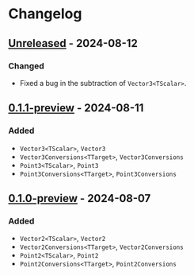 # Changelog

## [Unreleased] - 2024-08-12

### Changed

- Fixed a bug in the subtraction of `Vector3<TScalar>`.

## [0.1.1-preview] - 2024-08-11

### Added

- `Vector3<TScalar>`, `Vector3`
- `Vector3Conversions<TTarget>`, `Vector3Conversions`
- `Point3<TScalar>`, `Point3`
- `Point3Conversions<TTarget>`, `Point3Conversions`

## [0.1.0-preview] - 2024-08-07

### Added

- `Vector2<TScalar>`, `Vector2`
- `Vector2Conversions<TTarget>`, `Vector2Conversions`
- `Point2<TScalar>`, `Point2`
- `Point2Conversions<TTarget>`, `Point2Conversions`

[Unreleased]: https://github.com/qbit86/euclidean-space/compare/euclidean-space-0.1.1-preview...HEAD

[0.1.1-preview]: https://github.com/qbit86/euclidean-space/compare/euclidean-space-0.1.0-preview...euclidean-space-0.1.1-preview

[0.1.0-preview]: https://github.com/qbit86/euclidean-space/releases/tag/euclidean-space-0.1.0-preview
